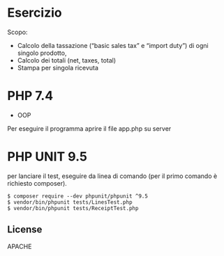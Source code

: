 <h1 class="code-line" data-line-start=0 data-line-end=1 ><a id="Esercizio_0"></a>Esercizio</h1>
<p class="has-line-data" data-line-start="2" data-line-end="3">Scopo:</p>
<ul>
<li class="has-line-data" data-line-start="3" data-line-end="4">Calcolo della tassazione (“basic sales tax” e “import duty”) di ogni singolo prodotto,</li>
<li class="has-line-data" data-line-start="4" data-line-end="5">Calcolo dei totali (net, taxes, total)</li>
<li class="has-line-data" data-line-start="5" data-line-end="7">Stampa per singola ricevuta</li>
</ul>
<h1 class="code-line" data-line-start=7 data-line-end=8 ><a id="PHP_74_7"></a>PHP 7.4</h1>
<ul>
<li class="has-line-data" data-line-start="9" data-line-end="11">OOP</li>
</ul>
<p class="has-line-data" data-line-start="11" data-line-end="12">Per eseguire il programma aprire il file app.php su server</p>
<h1 class="code-line" data-line-start=13 data-line-end=14 ><a id="PHP_UNIT_95_13"></a>PHP UNIT 9.5</h1>
<p class="has-line-data" data-line-start="14" data-line-end="15">per lanciare il test, eseguire da linea di comando (per il primo comando è richiesto composer).</p>
<pre><code class="has-line-data" data-line-start="16" data-line-end="19" class="language-sh">$ composer require --dev phpunit/phpunit ^<span class="hljs-number">9.5</span>
$ vendor/bin/phpunit tests/LinesTest.php
$ vendor/bin/phpunit tests/ReceiptTest.php
</code></pre>
<h2 class="code-line" data-line-start=21 data-line-end=23 ><a id="License_21"></a>License</h2>
<p class="has-line-data" data-line-start="24" data-line-end="25">APACHE</p>

